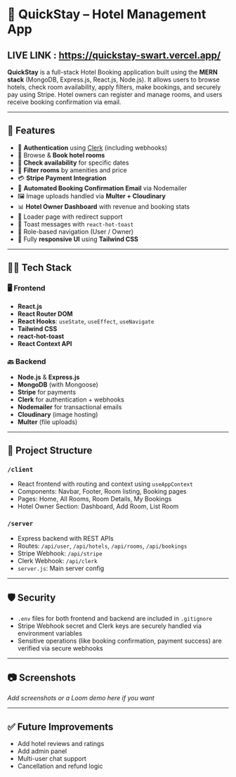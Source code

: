 # 🏨 QuickStay – Hotel Management App
## LIVE LINK : https://quickstay-swart.vercel.app/

**QuickStay** is a full-stack Hotel Booking application built using the **MERN stack** (MongoDB, Express.js, React.js, Node.js). It allows users to browse hotels, check room availability, apply filters, make bookings, and securely pay using Stripe. Hotel owners can register and manage rooms, and users receive booking confirmation via email.

---

## 🚀 Features

- 🔐 **Authentication** using [Clerk](https://clerk.dev) (including webhooks)
- 🏨 Browse & **Book hotel rooms**
- 📅 **Check availability** for specific dates
- 🧾 **Filter rooms** by amenities and price
- 💳 **Stripe Payment Integration**
- 📧 **Automated Booking Confirmation Email** via Nodemailer
- 🖼️ Image uploads handled via **Multer + Cloudinary**
- 📊 **Hotel Owner Dashboard** with revenue and booking stats
- 🔁 Loader page with redirect support
- 🎉 Toast messages with `react-hot-toast`
- 🧑 Role-based navigation (User / Owner)
- 📱 Fully **responsive UI** using **Tailwind CSS**

---

## 🧑‍💻 Tech Stack

### 🖥️ Frontend
- **React.js**
- **React Router DOM**
- **React Hooks**: `useState`, `useEffect`, `useNavigate`
- **Tailwind CSS**
- **react-hot-toast**
- **React Context API**

### 🔙 Backend
- **Node.js** & **Express.js**
- **MongoDB** (with Mongoose)
- **Stripe** for payments
- **Clerk** for authentication + webhooks
- **Nodemailer** for transactional emails
- **Cloudinary** (image hosting)
- **Multer** (file uploads)

---

## 📁 Project Structure

### `/client`
- React frontend with routing and context using `useAppContext`
- Components: Navbar, Footer, Room listing, Booking pages
- Pages: Home, All Rooms, Room Details, My Bookings
- Hotel Owner Section: Dashboard, Add Room, List Room

### `/server`
- Express backend with REST APIs
- Routes: `/api/user`, `/api/hotels`, `/api/rooms`, `/api/bookings`
- Stripe Webhook: `/api/stripe`
- Clerk Webhook: `/api/clerk`
- `server.js`: Main server config

---

## 🛡️ Security

- `.env` files for both frontend and backend are included in `.gitignore`
- Stripe Webhook secret and Clerk keys are securely handled via environment variables
- Sensitive operations (like booking confirmation, payment success) are verified via secure webhooks

---

## 📷 Screenshots

_Add screenshots or a Loom demo here if you want_

---

## ✅ Future Improvements

- Add hotel reviews and ratings
- Add admin panel
- Multi-user chat support
- Cancellation and refund logic
